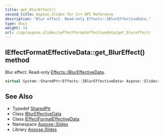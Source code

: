 ```yaml
---
title: get_BlurEffect()
second_title: Aspose.Slides for C++ API Reference
description: "Blur effect. Read-only Effects::IBlurEffectiveData."
type: docs
weight: 14
url: /cpp/aspose.slides/ieffectformateffectivedata/get_blureffect/
---
```

## IEffectFormatEffectiveData::get_BlurEffect() method


Blur effect. Read-only [Effects::IBlurEffectiveData](../../../aspose.slides.effects/iblureffectivedata/).

```cpp
virtual System::SharedPtr<Effects::IBlurEffectiveData> Aspose::Slides::IEffectFormatEffectiveData::get_BlurEffect()=0
```

## See Also

* Typedef [SharedPtr](../../system/sharedptr/)
* Class [IBlurEffectiveData](../../aspose.slides.effects/iblureffectivedata/)
* Class [IEffectFormatEffectiveData](./)
* Namespace [Aspose::Slides](../)
* Library [Aspose.Slides](../../)